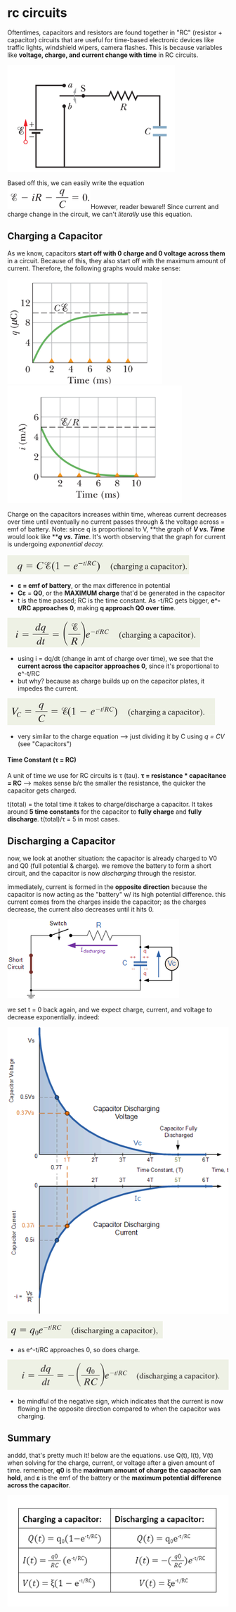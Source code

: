 # rc circuits

Oftentimes, capacitors and resistors are found together in "RC" (resistor + capacitor) circuits that are useful for time-based electronic devices like traffic lights, windshield wipers, camera flashes. This is because variables like **voltage, charge, and current change with time** in RC circuits.

![RC circuit diagram. when switch is closed to "a," capacitor starts CHARGING through the resistor. when switch is closed to "b," capacitor starts DISCHARGING.](<../../.gitbook/assets/image (9) (1) (1) (2).png>)

Based off this, we can easily write the equation ![](<../../.gitbook/assets/image (10) (1) (1) (1).png>)However, reader beware!! Since current and charge change in the circuit, we can't _literally_ use this equation.&#x20;

## Charging a Capacitor&#x20;

As we know, capacitors **start off with 0 charge and 0 voltage** **across them** in a circuit. Because of this, they also start off with the maximum amount of current. Therefore, the following graphs would make sense:&#x20;

![](<../../.gitbook/assets/image (14) (1) (1).png>)![](<../../.gitbook/assets/image (12) (2).png>)

Charge on the capacitors increases within time, whereas current decreases over time until eventually no current passes through & the voltage across = emf of battery. Note: since q is proportional to V, **the graph of **_**V vs. Time**_** would look like **_**q vs. Time**_. It's worth observing that the graph for current is undergoing _exponential decay._

![](<../../.gitbook/assets/image (5) (1) (1).png>)

* **ε = emf of battery**, or the max difference in potential
* **Cε** = **Q0**, or the **MAXIMUM charge** that'd be generated in the capacitor
* t is the time passed; RC is the time constant. As -t/RC gets bigger, **e^-t/RC approaches 0**, making **q approach Q0 over time**.

![](<../../.gitbook/assets/image (4) (1).png>)

* using i = dq/dt (change in amt of charge over time), we see that the **current across the capacitor approaches 0**, since it's proportional to e^-t/RC
* but why? because as charge builds up on the capacitor plates, it impedes the current.

![](<../../.gitbook/assets/image (6) (1) (1) (1).png>)

* very similar to the charge equation --> just dividing it by C using _q = CV_ (see "Capacitors")

#### Time Constant (**τ = RC)**&#x20;

A unit of time we use for RC circuits is τ (tau).  **τ = resistance \* capacitance = RC** --> makes sense b/c the smaller the resistance, the quicker the capacitor gets charged.

t(total) = the total time it takes to charge/discharge a capacitor. It takes around **5 time constants** for the capacitor to **fully charge** and **fully discharge**. t(total)/τ = 5 in most cases.

## Discharging a Capacitor

now, we look at another situation: the capacitor is already charged to V0 and Q0 (full potential & charge)_._ we remove the battery to form a short circuit, and the capacitor is now _discharging_ through the resistor.

immediately, current is formed in the **opposite direction** because the capacitor is now acting as the "battery" w/ its high potential difference. this current comes from the charges inside the capacitor; as the charges decrease, the current also decreases until it hits 0.

![](<../../.gitbook/assets/rc-rc4 (1).gif>)

we set t = 0 back again, and we expect charge, current, and voltage to decrease exponentially. indeed:&#x20;

![](../../.gitbook/assets/rc-rc5.gif)

![](<../../.gitbook/assets/image (15) (1) (1).png>)

* as e^-t/RC approaches 0, so does charge.

![](<../../.gitbook/assets/image (9) (1) (2).png>)

* be mindful of the negative sign, which indicates that the current is now flowing in the opposite direction compared to when the capacitor was charging.

## Summary

anddd, that's pretty much it! below are the equations. use Q(t), I(t), V(t) when solving for the charge, current, or voltage after a given amount of time. remember, **q0** is the **maximum amount of charge the capacitor can hold**, and **ε** is the emf of the battery or the **maximum potential difference across the capacitor**.

![all the equations in one table!](<../../.gitbook/assets/image (3) (2).png>)
